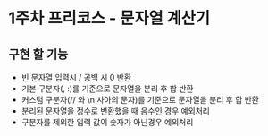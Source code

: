 # 1주차 프리코스 - 문자열 계산기

## 구현 할 기능
- 빈 문자열 입력시 / 공백 시 0 반환
- 기본 구분자(, :)를 기준으로 문자열을 분리 후 합 반환
- 커스텀 구분자(// 와 \n 사아의 문자)를 기준으로 문자열을 분리 후 합 반환
- 분리된 문자열을 정수로 변환했을 때 음수인 경우 예외처리
- 구분자를 제외한 입력 값이 숫자가 아닌경우 예외처리